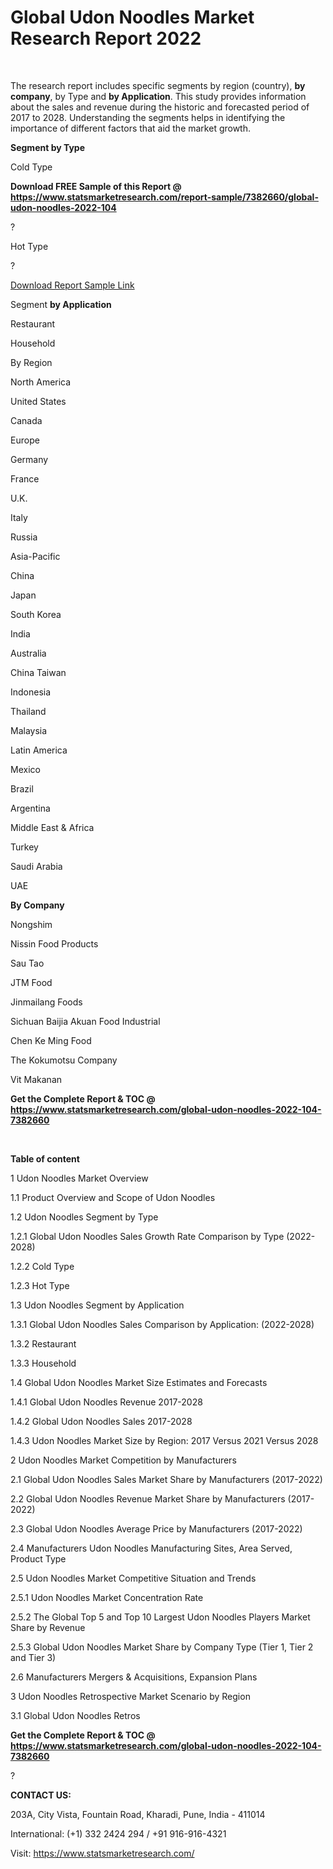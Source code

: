 <h1>Global Udon Noodles Market Research Report 2022</h1><br/><p>The research report includes specific segments by region (country), <strong>by company</strong>, by Type and <strong>by Application</strong>. This study provides information about the sales and revenue during the historic and forecasted period of 2017 to 2028. Understanding the segments helps in identifying the importance of different factors that aid the market growth.</p>
 
 
 
 <p><strong>Segment by Type</strong></p>
 
 
 
 <p>Cold Type</p>
 
 
 
 <div><b>Download FREE Sample of this Report @ <a href="https://www.statsmarketresearch.com/download-free-sample/7382660/global-udon-noodles-2022-104">https://www.statsmarketresearch.com/report-sample/7382660/global-udon-noodles-2022-104</a></b></div>
 
 
 
 <p>? </p>
 
 
 
 <p>Hot Type</p>
 
 
 
 <p>? </p>
 
 
 
 <p><a href="https://www.statsmarketresearch.com/download-free-sample/7382660/global-udon-noodles-2022-104">Download Report Sample Link</a></p>
 
 
 
 <p>Segment <strong>by Application</strong></p>
 
 
 
 <p>Restaurant</p>
 
 
 
 <p>Household</p>
 
 
 
 <p>By Region</p>
 
 
 
 <p>North America</p>
 
 
 
 <p>United States</p>
 
 
 
 <p>Canada</p>
 
 
 
 <p>Europe</p>
 
 
 
 <p>Germany</p>
 
 
 
 <p>France</p>
 
 
 
 <p>U.K.</p>
 
 
 
 <p>Italy</p>
 
 
 
 <p>Russia</p>
 
 
 
 <p>Asia-Pacific</p>
 
 
 
 <p>China</p>
 
 
 
 <p>Japan</p>
 
 
 
 <p>South Korea</p>
 
 
 
 <p>India</p>
 
 
 
 <p>Australia</p>
 
 
 
 <p>China Taiwan</p>
 
 
 
 <p>Indonesia</p>
 
 
 
 <p>Thailand</p>
 
 
 
 <p>Malaysia</p>
 
 
 
 <p>Latin America</p>
 
 
 
 <p>Mexico</p>
 
 
 
 <p>Brazil</p>
 
 
 
 <p>Argentina</p>
 
 
 
 <p>Middle East & Africa</p>
 
 
 
 <p>Turkey</p>
 
 
 
 <p>Saudi Arabia</p>
 
 
 
 <p>UAE</p>
 
 
 
 <p><strong>By Company</strong></p>
 
 
 
 <p>Nongshim</p>
 
 
 
 <p>Nissin Food Products</p>
 
 
 
 <p>Sau Tao</p>
 
 
 
 <p>JTM Food</p>
 
 
 
 <p>Jinmailang Foods</p>
 
 
 
 <p>Sichuan Baijia Akuan Food Industrial</p>
 
 
 
 <p>Chen Ke Ming Food</p>
 
 
 
 <p>The Kokumotsu Company</p>
 
 
 
 <p>Vit Makanan</p>
 
 
 
 <div><b>Get the Complete Report & TOC @ <a href="https://www.statsmarketresearch.com/global-udon-noodles-2022-104-7382660">https://www.statsmarketresearch.com/global-udon-noodles-2022-104-7382660</a></b></div>
 
 
 
 <p><br />
 
 <b>Table of content</b></p>
 
 
 
 <p>1 Udon Noodles Market Overview<br />
 
 1.1 Product Overview and Scope of Udon Noodles<br />
 
 1.2 Udon Noodles Segment by Type<br />
 
 1.2.1 Global Udon Noodles Sales Growth Rate Comparison by Type (2022-2028)<br />
 
 1.2.2 Cold Type<br />
 
 1.2.3 Hot Type<br />
 
 1.3 Udon Noodles Segment by Application<br />
 
 1.3.1 Global Udon Noodles Sales Comparison by Application: (2022-2028)<br />
 
 1.3.2 Restaurant<br />
 
 1.3.3 Household<br />
 
 1.4 Global Udon Noodles Market Size Estimates and Forecasts<br />
 
 1.4.1 Global Udon Noodles Revenue 2017-2028<br />
 
 1.4.2 Global Udon Noodles Sales 2017-2028<br />
 
 1.4.3 Udon Noodles Market Size by Region: 2017 Versus 2021 Versus 2028<br />
 
 2 Udon Noodles Market Competition by Manufacturers<br />
 
 2.1 Global Udon Noodles Sales Market Share by Manufacturers (2017-2022)<br />
 
 2.2 Global Udon Noodles Revenue Market Share by Manufacturers (2017-2022)<br />
 
 2.3 Global Udon Noodles Average Price by Manufacturers (2017-2022)<br />
 
 2.4 Manufacturers Udon Noodles Manufacturing Sites, Area Served, Product Type<br />
 
 2.5 Udon Noodles Market Competitive Situation and Trends<br />
 
 2.5.1 Udon Noodles Market Concentration Rate<br />
 
 2.5.2 The Global Top 5 and Top 10 Largest Udon Noodles Players Market Share by Revenue<br />
 
 2.5.3 Global Udon Noodles Market Share by Company Type (Tier 1, Tier 2 and Tier 3)<br />
 
 2.6 Manufacturers Mergers & Acquisitions, Expansion Plans<br />
 
 3 Udon Noodles Retrospective Market Scenario by Region<br />
 
 3.1 Global Udon Noodles Retros</p>
 
 
 
 <div><b>Get the Complete Report & TOC @ <a href="https://www.statsmarketresearch.com/global-udon-noodles-2022-104-7382660">https://www.statsmarketresearch.com/global-udon-noodles-2022-104-7382660</a></b></div>
 
 
 
 <p>? </p>
 
 
 
 <p><b>CONTACT US:</b><br />
 
 203A, City Vista, Fountain Road, Kharadi, Pune, India - 411014<br />
 
 International: (+1) 332 2424 294 / +91 916-916-4321<br />
 
 Visit: <a href="https://www.statsmarketresearch.com/">https://www.statsmarketresearch.com/</a></p>